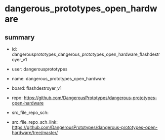 # dangerous_prototypes_open_hardware
 
## summary 
* id: dangerousprototypes_dangerous_prototypes_open_hardware_flashdestroyer_v1
* user: dangerousprototypes
* name: dangerous_prototypes_open_hardware
* board: flashdestroyer_v1
* repo: https://github.com/DangerousPrototypes/dangerous-prototypes-open-hardware



* src_file_repo_sch: 
* src_file_repo_sch_link: https://github.com/DangerousPrototypes/dangerous-prototypes-open-hardware/tree/master/






